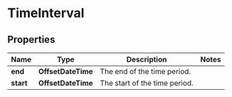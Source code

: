 

# TimeInterval


## Properties

| Name | Type | Description | Notes |
|------------ | ------------- | ------------- | -------------|
|**end** | **OffsetDateTime** | The end of the time period. |  |
|**start** | **OffsetDateTime** | The start of the time period. |  |



